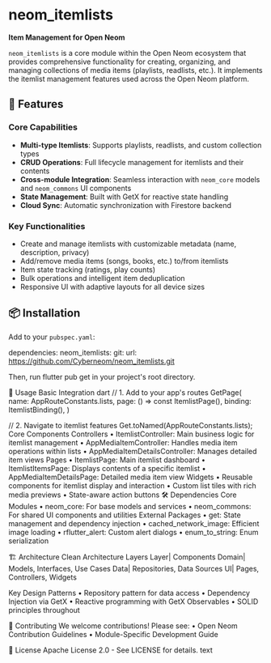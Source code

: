 # neom_itemlists
**Item Management for Open Neom**

`neom_itemlists` is a core module within the Open Neom ecosystem that provides comprehensive functionality
for creating, organizing, and managing collections of media items (playlists, readlists, etc.).
It implements the itemlist management features used across the Open Neom platform.

## 🌟 Features

### Core Capabilities
- **Multi-type Itemlists**: Supports playlists, readlists, and custom collection types
- **CRUD Operations**: Full lifecycle management for itemlists and their contents
- **Cross-module Integration**: Seamless interaction with `neom_core` models and `neom_commons` UI components
- **State Management**: Built with GetX for reactive state handling
- **Cloud Sync**: Automatic synchronization with Firestore backend

### Key Functionalities
- Create and manage itemlists with customizable metadata (name, description, privacy)
- Add/remove media items (songs, books, etc.) to/from itemlists
- Item state tracking (ratings, play counts)
- Bulk operations and intelligent item deduplication
- Responsive UI with adaptive layouts for all device sizes

## 📦 Installation

Add to your `pubspec.yaml`:

dependencies:
  neom_itemlists:
    git:
      url: https://github.com/Cyberneom/neom_itemlists.git

Then, run flutter pub get in your project's root directory.

🚀 Usage
Basic Integration
dart
// 1. Add to your app's routes
GetPage(
  name: AppRouteConstants.lists,
  page: () => const ItemlistPage(),
  binding: ItemlistBinding(),
)

// 2. Navigate to itemlist features
Get.toNamed(AppRouteConstants.lists);
Core Components
Controllers
•	ItemlistController: Main business logic for itemlist management
•	AppMediaItemController: Handles media item operations within lists
•	AppMediaItemDetailsController: Manages detailed item views
Pages
•	ItemlistPage: Main itemlist dashboard
•	ItemlistItemsPage: Displays contents of a specific itemlist
•	AppMediaItemDetailsPage: Detailed media item view
Widgets
•	Reusable components for itemlist display and interaction
•	Custom list tiles with rich media previews
•	State-aware action buttons
🛠️ Dependencies
Core Modules
•	neom_core: For base models and services
•	neom_commons: For shared UI components and utilities
External Packages
•	get: State management and dependency injection
•	cached_network_image: Efficient image loading
•	rflutter_alert: Custom alert dialogs
•	enum_to_string: Enum serialization

🏗️ Architecture
Clean Architecture Layers
Layer|	Components
Domain|	Models, Interfaces, Use Cases
Data|	Repositories, Data Sources
UI|	Pages, Controllers, Widgets

Key Design Patterns
•	Repository pattern for data access
•	Dependency Injection via GetX
•	Reactive programming with GetX Observables
•	SOLID principles throughout

🤝 Contributing
We welcome contributions! Please see:
•	Open Neom Contribution Guidelines
•	Module-Specific Development Guide

📄 License
Apache License 2.0 - See LICENSE for details.
text
